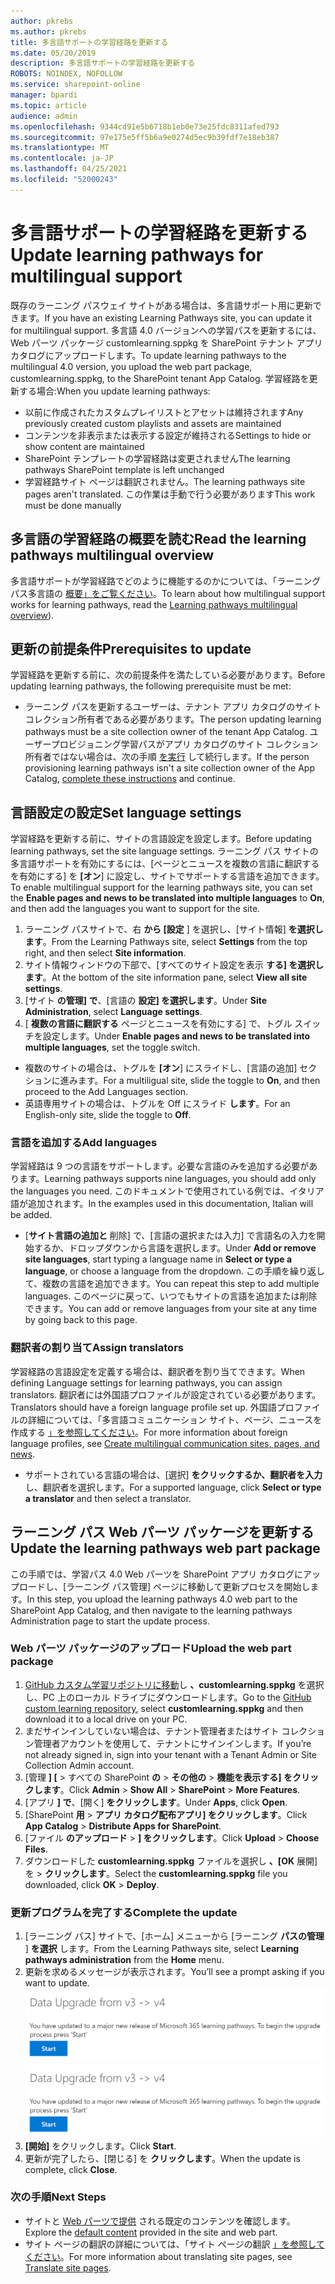 ```yaml
---
author: pkrebs
ms.author: pkrebs
title: 多言語サポートの学習経路を更新する
ms.date: 05/20/2019
description: 多言語サポートの学習経路を更新する
ROBOTS: NOINDEX, NOFOLLOW
ms.service: sharepoint-online
manager: bpardi
ms.topic: article
audience: admin
ms.openlocfilehash: 9344cd91e5b6718b1eb0e73e25fdc8311afed793
ms.sourcegitcommit: 97e175e5ff5b6a9e0274d5ec9b39fdf7e18eb387
ms.translationtype: MT
ms.contentlocale: ja-JP
ms.lasthandoff: 04/25/2021
ms.locfileid: "52000243"
---
```

# <a name="update-learning-pathways-for-multilingual-support"></a><span data-ttu-id="421b9-103">多言語サポートの学習経路を更新する</span><span class="sxs-lookup"><span data-stu-id="421b9-103">Update learning pathways for multilingual support</span></span>
<span data-ttu-id="421b9-104">既存のラーニング パスウェイ サイトがある場合は、多言語サポート用に更新できます。</span><span class="sxs-lookup"><span data-stu-id="421b9-104">If you have an existing Learning Pathways site, you can update it for multilingual support.</span></span> <span data-ttu-id="421b9-105">多言語 4.0 バージョンへの学習パスを更新するには、Web パーツ パッケージ customlearning.sppkg を SharePoint テナント アプリ カタログにアップロードします。</span><span class="sxs-lookup"><span data-stu-id="421b9-105">To update learning pathways to the multilingual 4.0 version, you upload the web part package, customlearning.sppkg, to the SharePoint tenant App Catalog.</span></span> <span data-ttu-id="421b9-106">学習経路を更新する場合:</span><span class="sxs-lookup"><span data-stu-id="421b9-106">When you update learning pathways:</span></span>  

- <span data-ttu-id="421b9-107">以前に作成されたカスタムプレイリストとアセットは維持されます</span><span class="sxs-lookup"><span data-stu-id="421b9-107">Any previously created custom playlists and assets are maintained</span></span>
- <span data-ttu-id="421b9-108">コンテンツを非表示または表示する設定が維持される</span><span class="sxs-lookup"><span data-stu-id="421b9-108">Settings to hide or show content are maintained</span></span>
- <span data-ttu-id="421b9-109">SharePoint テンプレートの学習経路は変更されません</span><span class="sxs-lookup"><span data-stu-id="421b9-109">The learning pathways SharePoint template is left unchanged</span></span>
- <span data-ttu-id="421b9-110">学習経路サイト ページは翻訳されません。</span><span class="sxs-lookup"><span data-stu-id="421b9-110">The learning pathways site pages aren't translated.</span></span> <span data-ttu-id="421b9-111">この作業は手動で行う必要があります</span><span class="sxs-lookup"><span data-stu-id="421b9-111">This work must be done manually</span></span>

## <a name="read-the-learning-pathways-multilingual-overview"></a><span data-ttu-id="421b9-112">多言語の学習経路の概要を読む</span><span class="sxs-lookup"><span data-stu-id="421b9-112">Read the learning pathways multilingual overview</span></span>
<span data-ttu-id="421b9-113">多言語サポートが学習経路でどのように機能するのかについては、「ラーニング パス多言語の [概要」をご覧ください](custom_overview_ml.md)。</span><span class="sxs-lookup"><span data-stu-id="421b9-113">To learn about how multilingual support works for learning pathways, read the [Learning pathways multilingual overview](custom_overview_ml.md)).</span></span> 

## <a name="prerequisites-to-update"></a><span data-ttu-id="421b9-114">更新の前提条件</span><span class="sxs-lookup"><span data-stu-id="421b9-114">Prerequisites to update</span></span>
<span data-ttu-id="421b9-115">学習経路を更新する前に、次の前提条件を満たしている必要があります。</span><span class="sxs-lookup"><span data-stu-id="421b9-115">Before updating learning pathways, the following prerequisite must be met:</span></span>
- <span data-ttu-id="421b9-116">ラーニング パスを更新するユーザーは、テナント アプリ カタログのサイト コレクション所有者である必要があります。</span><span class="sxs-lookup"><span data-stu-id="421b9-116">The person updating learning pathways must be a site collection owner of the tenant App Catalog.</span></span> <span data-ttu-id="421b9-117">ユーザープロビジョニング学習パスがアプリ カタログのサイト コレクション所有者ではない場合は、次の手順 [を実行](addappadmin.md) して続行します。</span><span class="sxs-lookup"><span data-stu-id="421b9-117">If the person provisioning learning pathways isn't a site collection owner of the App Catalog, [complete these instructions](addappadmin.md) and continue.</span></span> 

## <a name="set-language-settings"></a><span data-ttu-id="421b9-118">言語設定の設定</span><span class="sxs-lookup"><span data-stu-id="421b9-118">Set language settings</span></span> 
<span data-ttu-id="421b9-119">学習経路を更新する前に、サイトの言語設定を設定します。</span><span class="sxs-lookup"><span data-stu-id="421b9-119">Before updating learning pathways, set the site language settings.</span></span> <span data-ttu-id="421b9-120">ラーニング パス サイトの多言語サポートを有効にするには、[ページとニュースを複数の言語に翻訳するを有効にする] を **[オン**] に設定し、サイトでサポートする言語を追加できます。</span><span class="sxs-lookup"><span data-stu-id="421b9-120">To enable multilingual support for the learning pathways site, you can set the **Enable pages and news to be translated into multiple languages** to **On**, and then add the languages you want to support for the site.</span></span>
1.  <span data-ttu-id="421b9-121">ラーニング パスサイトで、右 **から [設定** ] を選択し、[サイト情報] **を選択します**。</span><span class="sxs-lookup"><span data-stu-id="421b9-121">From the Learning Pathways site, select **Settings** from the top right, and then select **Site information**.</span></span>
2.  <span data-ttu-id="421b9-122">サイト情報ウィンドウの下部で、[すべてのサイト設定を表示 **する] を選択します**。</span><span class="sxs-lookup"><span data-stu-id="421b9-122">At the bottom of the site information pane, select **View all site settings**.</span></span>
3.  <span data-ttu-id="421b9-123">[サイト **の管理] で**、[言語の **設定] を選択します**。</span><span class="sxs-lookup"><span data-stu-id="421b9-123">Under **Site Administration**, select **Language settings**.</span></span>
4.  <span data-ttu-id="421b9-124">[ **複数の言語に翻訳する** ページとニュースを有効にする] で、トグル スイッチを設定します。</span><span class="sxs-lookup"><span data-stu-id="421b9-124">Under **Enable pages and news to be translated into multiple languages**, set the toggle switch.</span></span> 
- <span data-ttu-id="421b9-125">複数のサイトの場合は、トグルを **[オン**] にスライドし、[言語の追加] セクションに進みます。</span><span class="sxs-lookup"><span data-stu-id="421b9-125">For a multiligual site, slide the toggle to **On**, and then proceed to the Add Languages section.</span></span> 
- <span data-ttu-id="421b9-126">英語専用サイトの場合は、トグルを Off にスライド **します**。</span><span class="sxs-lookup"><span data-stu-id="421b9-126">For an English-only site, slide the toggle to **Off**.</span></span>

### <a name="add-languages"></a><span data-ttu-id="421b9-127">言語を追加する</span><span class="sxs-lookup"><span data-stu-id="421b9-127">Add languages</span></span>
<span data-ttu-id="421b9-128">学習経路は 9 つの言語をサポートします。必要な言語のみを追加する必要があります。</span><span class="sxs-lookup"><span data-stu-id="421b9-128">Learning pathways supports nine languages, you should add only the languages you need.</span></span> <span data-ttu-id="421b9-129">このドキュメントで使用されている例では、イタリア語が追加されます。</span><span class="sxs-lookup"><span data-stu-id="421b9-129">In the examples used in this documentation, Italian will be added.</span></span> 
- <span data-ttu-id="421b9-130">[**サイト言語の追加と** 削除] で、[言語の選択または入力] で言語名の入力を開始するか、ドロップダウンから言語を選択します。</span><span class="sxs-lookup"><span data-stu-id="421b9-130">Under **Add or remove site languages**, start typing a language name in **Select or type a language**, or choose a language from the dropdown.</span></span> <span data-ttu-id="421b9-131">この手順を繰り返して、複数の言語を追加できます。</span><span class="sxs-lookup"><span data-stu-id="421b9-131">You can repeat this step to add multiple languages.</span></span> <span data-ttu-id="421b9-132">このページに戻って、いつでもサイトの言語を追加または削除できます。</span><span class="sxs-lookup"><span data-stu-id="421b9-132">You can add or remove languages from your site at any time by going back to this page.</span></span>
 
### <a name="assign-translators"></a><span data-ttu-id="421b9-133">翻訳者の割り当て</span><span class="sxs-lookup"><span data-stu-id="421b9-133">Assign translators</span></span>
<span data-ttu-id="421b9-134">学習経路の言語設定を定義する場合は、翻訳者を割り当てできます。</span><span class="sxs-lookup"><span data-stu-id="421b9-134">When defining Language settings for learning pathways, you can assign translators.</span></span> <span data-ttu-id="421b9-135">翻訳者には外国語プロファイルが設定されている必要があります。</span><span class="sxs-lookup"><span data-stu-id="421b9-135">Translators should have a foreign language profile set up.</span></span> <span data-ttu-id="421b9-136">外国語プロファイルの詳細については、「多言語コミュニケーション サイト、ページ、ニュースを作成する [」を参照してください](https://support.office.com/article/2bb7d610-5453-41c6-a0e8-6f40b3ed750c)。</span><span class="sxs-lookup"><span data-stu-id="421b9-136">For more information about foreign language profiles, see [Create multilingual communication sites, pages, and news](https://support.office.com/article/2bb7d610-5453-41c6-a0e8-6f40b3ed750c).</span></span>  
- <span data-ttu-id="421b9-137">サポートされている言語の場合は、[選択] **をクリックするか、翻訳者を入力** し、翻訳者を選択します。</span><span class="sxs-lookup"><span data-stu-id="421b9-137">For a supported language, click **Select or type a translator** and then select a translator.</span></span> 

## <a name="update-the-learning-pathways-web-part-package"></a><span data-ttu-id="421b9-138">ラーニング パス Web パーツ パッケージを更新する</span><span class="sxs-lookup"><span data-stu-id="421b9-138">Update the learning pathways web part package</span></span>
<span data-ttu-id="421b9-139">この手順では、学習パス 4.0 Web パーツを SharePoint アプリ カタログにアップロードし、[ラーニング パス管理] ページに移動して更新プロセスを開始します。</span><span class="sxs-lookup"><span data-stu-id="421b9-139">In this step, you upload the learning pathways 4.0 web part to the SharePoint App Catalog, and then navigate to the learning pathways Administration page to start the update process.</span></span>

### <a name="upload-the-web-part-package"></a><span data-ttu-id="421b9-140">Web パーツ パッケージのアップロード</span><span class="sxs-lookup"><span data-stu-id="421b9-140">Upload the web part package</span></span>
1.  <span data-ttu-id="421b9-141">[GitHub カスタム学習リポジトリに移動](https://github.com/pnp/custom-learning-office-365/tree/master/webpart)し **、customlearning.sppkg** を選択し、PC 上のローカル ドライブにダウンロードします。</span><span class="sxs-lookup"><span data-stu-id="421b9-141">Go to the [GitHub custom learning repository](https://github.com/pnp/custom-learning-office-365/tree/master/webpart), select **customlearning.sppkg** and then download it to a local drive on your PC.</span></span> 
2.  <span data-ttu-id="421b9-142">まだサインインしていない場合は、テナント管理者またはサイト コレクション管理者アカウントを使用して、テナントにサインインします。</span><span class="sxs-lookup"><span data-stu-id="421b9-142">If you’re not already signed in, sign into your tenant with a Tenant Admin or Site Collection Admin account.</span></span> 
3.  <span data-ttu-id="421b9-143">[管理 **] [**  >  すべての SharePoint **の**  >  **その他の**  >  **機能を表示する] をクリックします**。</span><span class="sxs-lookup"><span data-stu-id="421b9-143">Click **Admin** > **Show All** > **SharePoint** > **More Features**.</span></span> 
4.  <span data-ttu-id="421b9-144">[アプリ **] で**、[開く] **をクリックします**。</span><span class="sxs-lookup"><span data-stu-id="421b9-144">Under **Apps**, click **Open**.</span></span> 
5.  <span data-ttu-id="421b9-145">[SharePoint **用**  >  **アプリ カタログ配布アプリ] をクリックします**。</span><span class="sxs-lookup"><span data-stu-id="421b9-145">Click **App Catalog** > **Distribute Apps for SharePoint**.</span></span> 
6.  <span data-ttu-id="421b9-146">[ファイル **のアップロード**  >  **] をクリックします**。</span><span class="sxs-lookup"><span data-stu-id="421b9-146">Click **Upload** > **Choose Files**.</span></span> 
7.  <span data-ttu-id="421b9-147">ダウンロードした **customlearning.sppkg** ファイルを選択し **、[OK** 展開] を  >  **クリックします**。</span><span class="sxs-lookup"><span data-stu-id="421b9-147">Select the **customlearning.sppkg** file you downloaded, click **OK** > **Deploy**.</span></span> 

### <a name="complete-the-update"></a><span data-ttu-id="421b9-148">更新プログラムを完了する</span><span class="sxs-lookup"><span data-stu-id="421b9-148">Complete the update</span></span>
1.  <span data-ttu-id="421b9-149">[ラーニング パス] サイトで、[ホーム] メニューから [ラーニング **パスの管理** ] **を選択** します。</span><span class="sxs-lookup"><span data-stu-id="421b9-149">From the Learning Pathways site, select **Learning pathways administration** from the **Home** menu.</span></span> 
2.  <span data-ttu-id="421b9-150">更新を求めるメッセージが表示されます。</span><span class="sxs-lookup"><span data-stu-id="421b9-150">You’ll see a prompt asking if you want to update.</span></span> 
<span data-ttu-id="421b9-151">![custom_update_adminprompt_ml.png](media/custom_update_adminprompt_ml.png)</span><span class="sxs-lookup"><span data-stu-id="421b9-151">![custom_update_adminprompt_ml.png](media/custom_update_adminprompt_ml.png)</span></span>
3.  <span data-ttu-id="421b9-152">**[開始]** をクリックします。</span><span class="sxs-lookup"><span data-stu-id="421b9-152">Click **Start**.</span></span> 
4. <span data-ttu-id="421b9-153">更新が完了したら、[閉じる] を **クリックします**。</span><span class="sxs-lookup"><span data-stu-id="421b9-153">When the update is complete, click **Close**.</span></span> 

### <a name="next-steps"></a><span data-ttu-id="421b9-154">次の手順</span><span class="sxs-lookup"><span data-stu-id="421b9-154">Next Steps</span></span>
- <span data-ttu-id="421b9-155">サイトと [Web パーツで提供](custom_exploresite.md) される既定のコンテンツを確認します。</span><span class="sxs-lookup"><span data-stu-id="421b9-155">Explore the [default content](custom_exploresite.md) provided in the site and web part.</span></span>
- <span data-ttu-id="421b9-156">サイト ページの翻訳の詳細については、「サイト ページの翻訳 [」を参照してください](custom_translate_page_ml.md)。</span><span class="sxs-lookup"><span data-stu-id="421b9-156">For more information about translating site pages, see [Translate site pages](custom_translate_page_ml.md).</span></span> 

